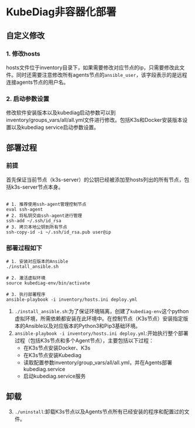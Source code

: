 # KubeDiag非容器化部署

## 自定义修改

### 1. 修改hosts

hosts文件位于inventory目录下，如果需要修改对应节点的ip，只需要修改此文件。同时还需要注意修改所有agents节点的`ansible_user`，该字段表示的是远程连接agents节点的用户名。

### 2. 启动参数设置

修改软件安装版本以及kubediag启动参数可以到inventory/groups_vars/all/all.yml文件进行修改。包括K3s和Docker安装版本设置以及kubediag service启动参数设置。

## 部署过程

### 前提

首先保证当前节点（k3s-server）的公钥已经被添加至hosts列出的所有节点，包括k3s-server节点本身。

```shell

# 1. 推荐使用ssh-agent管理控制节点
eval ssh-agent
# 2. 将私钥交由ssh-agent进行管理
ssh-add ~/.ssh/id_rsa
# 3. 拷贝本地公钥到所有节点
ssh-copy-id -i ~/.ssh/id_rsa.pub user@ip
```

### 部署过程如下

```shell
# 1. 安装对应版本的Ansible
./install_ansible.sh

# 2. 激活虚拟环境
source kubediag-env/bin/activate

# 3. 执行部署程序
ansible-playbook -i inventory/hosts.ini deploy.yml
```

1. `./install_ansible.sh`:为了保证环境隔离，创建了`kubediag-env`这个python虚拟环境，所需依赖都安装在此环境中。在控制节点（K3s节点）安装指定版本的Ansible以及对应版本的Python3和Pip3基础环境。
2. `ansible-playbook -i inventory/hosts.ini deploy.yml`:开始执行整个部署过程（包括K3s节点和多个Agent节点），主要包括以下过程：
    * 在K3s节点安装Docker、K3s
    * 在K3s节点安装Kubediag
    * 读取配置参数inventory/group_vars/all/all.yml，并在Agents部署kubediag.service
    * 启动kubediag.service服务

## 卸载

3. `./uninstall`:卸载K3s节点以及Agents节点所有已经安装的程序和配置过的文件。
